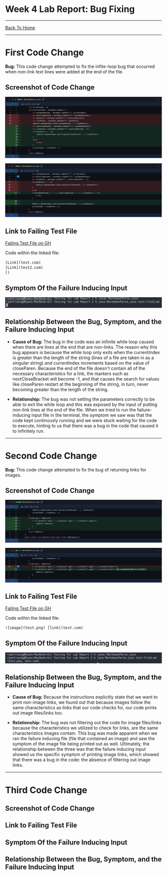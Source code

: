 # Week 4 Lab Report: Bug Fixing
---
[Back To Home](https://ryan-truong.github.io/cse15l-lab-reports/)

---

# **First Code Change**
**Bug:** This code change attempted to fix the infite-loop bug that occurred when non-link text lines were added at the end of the file.

## Screenshot of Code Change

![Image](labreport2_pictures/bug1_2.png)

![Image](labreport2_pictures/bug1.png)

## Link to Failing Test File


[Failing Test File on GH](https://github.com/ryan-truong/markdown-parse/blob/f654b025656bd716269912381403a398678a33bc/test3.md)

Code within the linked file:
```
[Link](test.com)
[Link](test2.com)
[)
```

## Symptom Of the Failure Inducing Input
![Image](labreport2_pictures/symp1.png)

## Relationship Between the Bug, Symptom, and the Failure Inducing Input
* **Cause of Bug:** The bug in the code was an infinite while loop caused when there are lines at the end that are non-links. The reason why this bug appears is because the while loop only exits when the currentIndex is greater than the length of the string (lines of a file are taken in as a singular string) and currentIndex increments based on the value of closeParen. Because the end of the file doesn't contain all of the necessary characteristics for a link, the markers such as nextCloseBracket will become -1, and that causes the search for values like closeParen restart at the beginning of the string, in turn, never becoming greater than the length of the string.

* **Relationship:** The bug was not setting the parameters correctly to be able to exit the while loop and this was exposed by the input of putting non-link lines at the end of the file. When we tried to run the failure-inducing input file in the terminal, the symptom we saw was that the code kept continously running and we were stuck waiting for the code to execute, hinting to us that there was a bug in the code that caused it to infinitely run.
---
# **Second Code Change**
**Bug:** This code change attempted to fix the bug of returning links for images.

## Screenshot of Code Change
![Image](labreport2_pictures/bug2_1.png)

![Image](labreport2_pictures/bug2_2.png)



## Link to Failing Test File
[Failing Test File on GH](https://github.com/ryan-truong/markdown-parse/blob/be0005f905d56566c40a8ec6d230c4ba6244a062/test4.md)

Code within the linked file:
```
![image](test.png) [link](test.com)
```

## Symptom Of the Failure Inducing Input
![Image](labreport2_pictures/symp2.png)

## Relationship Between the Bug, Symptom, and the Failure Inducing Input
* **Cause of Bug:** Because the instructions explicitly state that we want to print non-image links, we found out that because images follow the same characteristics as links that our code checks for, our code prints out image files/links too. 

* **Relationship:** The bug was not filtering out the code for image files/links because the characteristics we utilized to check for links, are the same characteristics images contain. This bug was made apparent when we ran the failure inducing file (file that contained an image) and saw the symptom of the image file being printed out as well. Ultimately, the relationship between the three was that the failure inducing input showed us the specific symptom of printing image links, which showed that there was a bug in the code: the absence of filtering out image links.
---
# **Third Code Change**


## Screenshot of Code Change

## Link to Failing Test File

## Symptom Of the Failure Inducing Input

## Relationship Between the Bug, Symptom, and the Failure Inducing Input